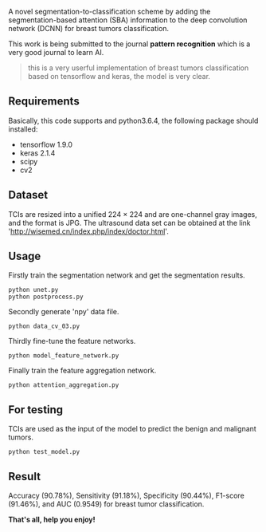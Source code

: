 A novel segmentation-to-classification scheme by adding the segmentation-based attention (SBA) information to the deep convolution network (DCNN) for breast tumors classification.

This work is being submitted to the journal **pattern recognition** which is a very good journal to learn AI.

> this is a very userful implementation of breast tumors classification based on tensorflow and keras, the model is very clear.


## Requirements
Basically, this code supports and python3.6.4, the following package should installed:
* tensorflow 1.9.0 
* keras 2.1.4
* scipy
* cv2


## Dataset
TCIs are resized into a unified 224 × 224 and are one-channel gray images, and the format is JPG. The ultrasound data set can be obtained at the link 'http://wisemed.cn/index.php/index/doctor.html'. 


## Usage

Firstly train the segmentation network and get the segmentation results. 
```
python unet.py
python postprocess.py
```

Secondly generate 'npy' data file.
```
python data_cv_03.py
```

Thirdly fine-tune the feature networks.
```
python model_feature_network.py
```

Finally train the feature aggregation network.
```
python attention_aggregation.py
```


## For testing

TCIs are used as the input of the model to predict the benign and malignant tumors.
```
python test_model.py
```


## Result
Accuracy (90.78%), Sensitivity (91.18%), Specificity (90.44%), F1-score (91.46%), and AUC (0.9549) for breast tumor classification.


**That's all, help you enjoy!**
